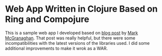 # Web App Written in Clojure Based on Ring and Compojure

This is a sample web app I developed based on [blog post](http://mmcgrana.github.com/2010/07/develop-deploy-clojure-web-applications.html) by
[Mark McGranaghan](http://mmcgrana.github.com/). That post was really helpful, but there were some incompatibilities with the latest versions
of the libraries used. I did some additional improvements to make it wrok as a WAR.

